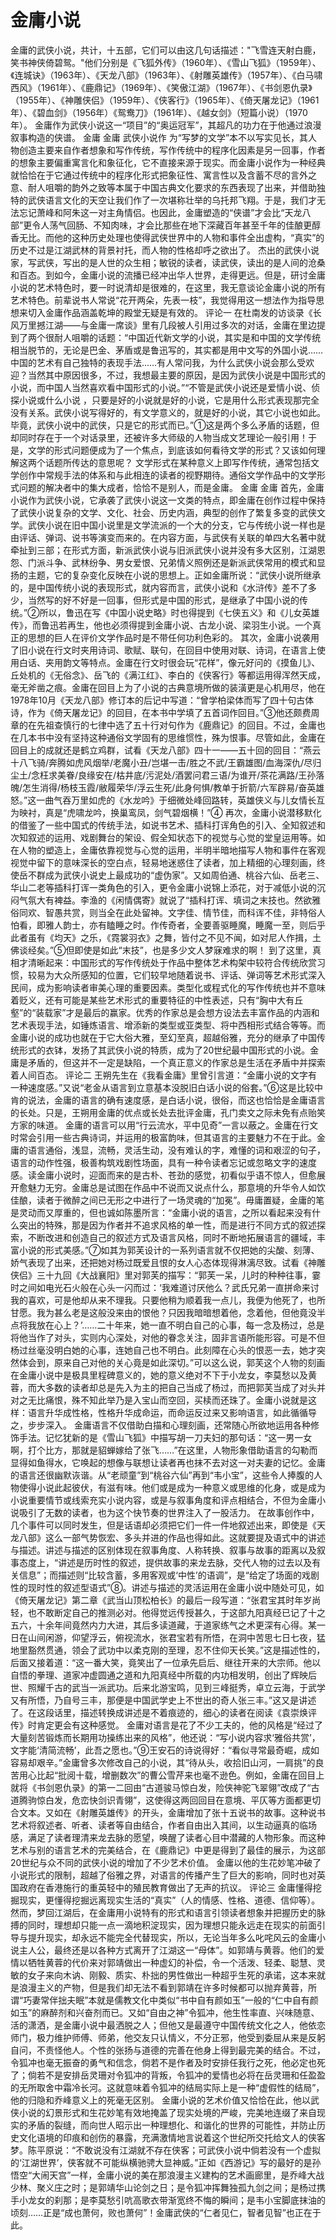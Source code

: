 # 金庸小说


金庸的武侠小说，共计，十五部，它们可以由这几句话描述："飞雪连天射白鹿，笑书神侠倚碧鸳。"他们分别是《飞狐外传》（1960年）、《雪山飞狐》（1959年）、《连城诀》（1963年）、《天龙八部》（1963年）、《射雕英雄传》（1957年）、《白马啸西风》（1961年）、《鹿鼎记》（1969年）、《笑傲江湖》（1967年）、《书剑恩仇录》（1955年）、《神雕侠侣》（1959年）、《侠客行》（1965年）、《倚天屠龙记》（1961年）、《碧血剑》（1956年）《鸳鸯刀》（1961年）、《越女剑》（短篇小说）（1970年）。
金庸作为武侠小说这一“项目”的“奥运冠军”，其超凡的功力在于他通过浪漫叙事构造的侠谱。
金庸
金庸
武侠小说作
为“写梦的文学”本不以写实见长，其人物创造主要来自作者想象和写作传统，写作传统中的程序化因素是另一回事，作者的想象主要偏重寓言化和象征化，它不直接来源于现实。而金庸小说作为一种经典就恰恰在于它通过传统中的程序化形式把象征性、寓言性以及含蓄不尽的言外之意、耐人咀嚼的韵外之致等本属于中国古典文化要求的东西表现了出来，并借助独特的武侠语言文化的天空让我们作了一次堪称壮举的乌托邦飞翔。于是，我们才无法忘记萧峰和阿朱这一对主角情侣。也因此，金庸塑造的“侠谱”才会比“天龙八部”更令人荡气回肠、不知肉味，才会比那些在地下深藏百年甚至千年的佳酿更醇香无比。而他的这种历史处理也使得武侠世界中的人物和事件全出虚构，“真实”的历史不过是江湖武林的背景衬托，而人物的性格却呼之欲出了。
杰出的武侠小说家，写武侠，写出的是人世的众生相；敏锐的读者，读武侠，读出的是人间的沧桑和百态。到如今，金庸小说的流播已经冲出华人世界，走得更远。但是，研讨金庸小说的艺术特色时，要一时说清却是很难的，在这里，我无意谈论金庸小说的所有艺术特色。前辈说书人常说“花开两朵，先表一枝”，我觉得用这一想法作为指导思想来切入金庸作品涵盖乾坤的殿堂无疑是有效的。
评论一
在杜南发的访谈录《长风万里撼江湖——与金庸一席谈》里有几段被人引用过多次的对话，金庸在里边提到了两个很耐人咀嚼的话题：“中国近代新文学的小说，其实是和中国的文学传统相当脱节的，无论是巴金、茅盾或是鲁迅写的，其实都是用中文写的外国小说……中国的艺术有自己独特的表现手法……有人常问我，为什么武侠小说会那么受欢迎？当然其中原因很多，不过，我想最主要的原因，是因为武侠小说是中国形式的小说，而中国人当然喜欢看中国形式的小说。”“不管是武侠小说还是爱情小说、侦探小说或什么小说
，只要是好的小说就是好的小说，它是用什么形式表现那完全没有关系。武侠小说写得好的，有文学意义的，就是好的小说，其它小说也如此。毕竟，武侠小说中的武侠，只是它的形式而已。”①这是两个多么矛盾的话题，但却同时存在于一个对话录里，还被许多大师级的人物当成文艺理论一般引用！于是，文学的形式问题便成为了一个焦点，到底该如何看待文学的形式？又该如何理解这两个话题所传达的意思呢？
文学形式在某种意义上即写作传统，通常包括文学创作中常规手法的体系和与此相连的读者的视野期待。通俗文学作品中的文学形式问题的解决者中的集大成者，恰恰不是别人，而是金庸。
金庸
金庸
首先，金庸小说作为武侠小说，它承袭了武侠小说这一文类的特点，即金庸在创作过程中保持了武侠小说复杂的文学、文化、社会、历史内涵，典型的创作了繁复多变的武侠文学。武侠小说在旧中国小说里是文学流派的一个大的分支，它与传统小说一样也是由评话、弹词、说书等演变而来的。在内容方面，与武侠有关联的单四大名著中就牵扯到三部；在形式方面，新派武侠小说与旧派武侠小说并没有多大区别，江湖恩怨、门派斗争、武林纷争、男女爱恨、兄弟情义照例还是新派武侠常用的模式和显扬的主题，它的复杂变化反映在小说的思想上。正如金庸所说：“武侠小说所继承的，是中国传统小说的表现形式，就内容而言，武侠小说和《水浒传》差不了多少，当然写的好不好是一回事，但形式是中国的形式，是继承了中国小说的传统。”②所以，鲁迅在写《中国小说史略》时也得提到《七侠五义》和《儿女英雄传》，而鲁迅若再生，他也必须得提到金庸小说、古龙小说、梁羽生小说。一个真正的思想的巨人在评价文学作品时是不带任何功利色彩的。
其次，金庸小说袭用了旧小说在行文时夹用诗词、歌赋、联句，在回目中使用对联、诗词，在语言上使用白话、夹用韵文等特点。金庸在行文时很会玩“花样”，像元好问的《摸鱼儿》、丘处机的《无俗念》、岳飞的《满江红》、李白的《侠客行》等都运用得浑然天成，毫无斧凿之痕。金庸在回目上为了小说的古典意境所做的装潢更是心机用尽，他在1978年10月《天龙八部》修订本的后记中写道：“曾学柏梁体而写了四十句古体诗，作为《倚天屠龙记》的回目，在本书中学填了五首词作回目。”③他还颇费周章的在先祖查慎行的七律中选了五十行对句作为《鹿鼎记》的回目。不过，金庸也在几本书中没有坚持这种通俗文学固有的思维惯性，殊为恨事。尽管如此，金庸在回目上的成就还是鹤立鸡群，试看《天龙八部》四十一——五十回的回目：“燕云十八飞骑/奔腾如虎风烟举/老魔小丑/岂堪一击/胜之不武/王霸雄图/血海深仇/尽归尘土/念枉求美眷/良缘安在/枯井底/污泥处/酒罢问君三语/为谁开/茶花满路/王孙落魄/怎生消得/杨枝玉霞/敝履荣华/浮云生死/此身何惧/教单于折箭/六军辟易/奋英雄怒。”这一曲气吞万里如虎的《水龙吟》于细微处峰回路转，英雄侠义与儿女情长互为映衬，真是“虎啸龙吟，换巢鸾凤，剑气碧烟横！”④
再次，金庸小说潜移默化的借鉴了一些中国式的传统手法，如说书艺术、插科打诨角色的引入、全知叙述和次知叙述的运用、戏剧舞台的架设、假全知状态下的视觉与心觉的堂皇运用等。如在人物的塑造上，金庸依靠视觉与心觉的运用，半明半暗地描写人物和事件在客观视觉中留下的意味深长的空白点，轻易地迷惑住了读者，加上精细的心理刻画，终使岳不群成为武侠小说史上最成功的“虚伪家”。又如周伯通、桃谷六仙、岳老三、华山二老等插科打诨一类角色的引入，更令金庸小说锦上添花，对于减低小说的沉闷气氛大有裨益。李渔的《闲情偶寄》就说了“插科打诨、填词之末技也。然欲雅俗同欢、智愚共赏，则当全在此处留神。文字佳、情节佳，而科诨不佳，非特俗人怕看，即雅人韵士，亦有瞌睡之时。作传奇者，全要善驱睡魔，睡魔一至，则后乎此者虽有《均天》之乐，《霓裳羽衣》之舞，皆付之不见不闻，如对尼人作揖，土佛谈经矣。”⑤但即使是如此“末技”，也是多少文人梦寐难求的啊！
到了这里，真相才清晰起来：中国形式的写作传统处于作品中整体艺术构架中较符合传统欣赏习惯，较易为大众所感知的位置，它们较早地随着说书、评话、弹词等艺术形式深入民间，成为影响读者审美心理的重要因素。类型化或程式化的写作传统也并不意味着贬义，还有可能是某些艺术形式的重要特征的中性表述，只有“胸中大有丘壑”的“装载家”才是最后的赢家。优秀的作家总是会想方设法去丰富作品的内涵和艺术表现手法，如锤炼语言、增添新的类型或亚类型、将中西相形式结合等等。而金庸小说的成功也就在于它大俗大雅，至幻至真，超越俗雅，充分的继承了中国传统形式的衣钵，发扬了其武侠小说的特质，成为了20世纪最中国形式的小说。金庸是矛盾的，但这并不一定是缺陷，一个真正意义的作家总是生活在矛盾中并探索着人间百态。
评论二
王朔先生在《我看金庸》里曾引言道：“金庸小说的文字有一种速度感。”又说“老金从语言到立意基本没脱旧白话小说的俗套。”⑥这是比较中肯的说法，金庸的语言的确有速度感，是白话小说，很俗，而这也恰恰是金庸语言的长处。只是，王朔用金庸的优点或长处去批评金庸，孔门卖文之际未免有点贻笑方家的味道。
金庸的语言可以用“行云流水，平中见奇”一言以蔽之。金庸在行文时常会引用一些古典诗词，并运用的极富韵味，但其语言的主要魅力不在于此。金庸的语言通俗，浅显，流畅，灵活生动，没有难认的字，难懂的词和艰涩的句子，语言的动作性强，极善构筑戏剧性场面，具有一种令读者忘记或忽略文字的速度感。读金庸小说时，迎面而来的是古朴、苍劲的感觉，初看似乎语不惊人，但愈展开愈魅力无穷。金庸总是试图在作品中不说而又说点什么，那意境的升华令人如饮佳酿，读者于微醉之间已无形之中进行了一场灵魂的“加冕”。毋庸置疑，金庸的笔是灵动而又厚重的，但也诚如陈墨所言：“金庸小说的语言，之所以看起来没有什么突出的特殊，那是因为作者并不追求风格的单一性，而是进行不同方式的叙述探索，不断改进和创造自己的叙述方式及语言风格，同时不断地拓展语言的疆域，丰富小说的形式美感。”⑦如其为郭芙设计的一系列语言就不仅把她的尖酸、刻薄、娇气表现了出来，还把她对杨过既爱且恨的女人心态体现得淋漓尽致。试看《神雕侠侣》三十九回《大战襄阳》里对郭芙的描写：“郭芙一呆，儿时的种种往事，霎时之间如电光石火般在心头一闪而过：‘我难道讨厌他么？武氏兄弟一直拼命来讨我的喜欢，可是他却从来不理我。只要他稍为顺着我一点儿，我便为他死了，也所甘愿。我为甚么老是这般没来由的恨他？只因我暗暗想着他，念着他，但他竟没半点将我放在心上？’……二十年来，她一直不明白自己的心事，每一念及杨过，总是将他当作了对头，实则内心深处，对他的眷念关注，固非言语所能形容。可是不但杨过丝毫没明白她的心事，连她自己也不明白。此刻障在心头的恨恶一去，她才突然体会到，原来自己对他的关心竟是如此深切。”可以这么说，郭芙这个人物的刻画在金庸小说中是极具里程碑意义的，她的意义绝对不下于小龙女，李莫愁以及黄蓉，而大多数的读者却总是先入为主的把自己当成了杨过，而把郭芙当成了对头并对之无比痛恨，殊不知此举乃是入宝山而空回，买椟而还珠了。金庸小说就是这样：语言升华成性格，性格升华成命运，而命运反过来又影响语言，如此循循导之，步步深入。
金庸语言不仅借助白描和心理刻画，还常随心所欲地运用各种修饰手法。记忆犹新的是《雪山飞狐》中描写胡一刀夫妇的那句话：“这一男一女啊，打个比方，那就是貂蝉嫁给了张飞……”在这里，人物形象借助语言的勾勒而显得如鱼得水，它唤起的想像与联想让读者再也抹不去对这一对夫妻的记忆。金庸的语言还很幽默诙谐。从“老顽童”到“桃谷六仙”再到“韦小宝”，这些令人捧腹的人物使得小说此起彼伏，有滋有味。他们或是成为一种意义或思维的化身，或是成为小说重要情节或线索充实小说内容，或是与叙事角度和评点相结合，不但为金庸小说吸引了无数的读者，也为这个快节奏的世界注入了一股活力。
在故事创作中，几个事件可以同时发生，但是话语却必须把它们一件一件地叙述出来，即使是《天龙八部》这么一部气势恢宏、多头并进的作品也得如此。这就要提及语式中的讲述与描述。讲述与描述的区别体现在叙事角度、人称转换、叙事与故事的距离以及叙事态度上，“讲述是历时性的叙述，提供故事的来龙去脉，交代人物的过去以及有关信息”；而描述则“比较含蓄，多用客观或‘中性’的语调”，是“给定了场面的戏剧性的现时性的叙述型语式”⑧。讲述与描述的灵活运用在金庸小说中随处可见，如《倚天屠龙记》第二章《武当山顶松柏长》的最后一段写道：“张君宝其时年岁尚轻，也不敢断定自己的推测必对。他得觉远传授甚久，于这部九阳真经已记了十之五六，十余年间竟然内力大进，其后多读道藏，于道家练气之术更深有心得。某一日在山间闲游，仰望浮云，俯视流水，张君宝若有所悟，在洞中苦思七日七夜，猛地里豁然贯通，领会了武功中以柔克刚的至理，忍不住仰天长笑。”这是描述性的，后面又接着道：“这一番大笑，竟笑出了一位承先启后、继往开来的大宗师。他以自悟的拳理、道家冲虚圆通之道和九阳真经中所载的内功相发明，创出了辉映后世、照耀千古的武当一派武功。后来北游宝鸣，见到三峰挺秀，卓立云海，于武学又有所悟，乃自号三丰，那便是中国武学史上不世出的奇人张三丰。”这又是讲述了。在这段话里，描述转换成讲述是不着痕迹的，细心的读者在阅读《袁崇焕评传》时肯定更会有这种感觉。
金庸对语言是花了不少工夫的，他的风格是“经过了大量刻苦锻炼而长期用功操练出来的风格”，他还说：“写小说内容求‘雅俗共赏’，文字能‘清简流畅’，此吾之愿也。”⑨王安石的诗说得好：“看似寻常最奇崛，成如容易却艰辛。”金庸曾多次修改自己的小说，其“待从头，收拾旧山河，一肩挑”的良苦用心比起“批阅十载，增删数次”的曹公雪芹来也毫不逊色。例如，金庸在回目上就将《书剑恩仇录》的第一二回由“古道骏马惊白发，险侠神驼飞翠翎”改成了“古道腾驹惊白发，危峦快剑识青翎”，这使得这两回回目在意境、平仄等方面都更切合文本。又如在《射雕英雄传》的开头，金庸增加了张十五说书的故事。这种说书艺术将叙述者、听者、读者等自由结合，作者自由出入其间，以生动逼真的临场感，满足了读者理清来龙去脉的愿望，唤醒了读者心目中潜藏的人物形象。而这种艺术与别的语言艺术的完美结合，在《鹿鼎记》中更是得到了最佳的展示，为这部20世纪与众不同的武侠小说的增加了不少艺术价值。
金庸以他的生花妙笔冲破了小说形式的限制，超越了俗雅之界，对语言的传播产生了巨大的影响，同时也对英国政府在香港施行的重英轻中的殖民教育做出了无声的抗议。
评论三
金庸懂得挖掘现实，更懂得挖掘远离现实生活的“真实”（人的情感、性格、道德、信仰等）。然而，梦回江湖后，在金庸用小说特有的形式和语言引领读者想象并把握历史的脉搏的同时，理想却只能一点一滴地积淀现实，因为理想只能永远走在现实的前面引导与提升现实，却永远不能完全代替现实，所以，无论当年多么叱咤风云的金庸小说主人公，最终还是以各种方式离开了江湖这一“母体”。如郭靖与黄蓉。他们的爱情以牺牲黄蓉的代价来对郭靖做出一种虚幻的补偿，令一个活泼、轻柔、聪慧、灵敏的女子来向木讷、刚毅、质实、朴拙的男性做出一种超乎生死的承诺，这本来就是浪漫主义的产物，但是我们却无法不看到郭靖在许多时候都可以抛弃黄蓉，所谓“巧妻常伴拙夫眠”本就是儒教文化中类似“书中自有颜如玉”一般的“仁中自有颜如玉”的麻醉剂和兴奋剂而已。又如“自由之神”令狐冲，他生性率直、兴味随意、活的潇洒，是金庸小说中最洒脱之人；但他又是最遵守中国传统文化之人，他依恋师门，极力维护师傅、师弟，他交友只认情义，不分正邪，他受到委屈从来是反躬自问，不责怪他人。个性的张扬与道德的完善在他身上得到最完美的结合。不过，令狐冲也毫无振奋的勇气和信念，倘若不是作者及时安排任我行之死，他必定也死了；倘若不是安排岳灵珊对令狐冲的背叛，令狐冲的爱情也必将在岳灵珊和任盈盈的无所取舍中霜冷长河。这就意味着令狐冲的结局实际上是一种“虚假性的结局”，他的归隐和乔峰意义上的死毫无区别。
金庸小说的艺术价值又恰恰在此，他以武侠小说的幻景形式和生花妙笔有效地掩盖了现实处境的严峻，完美地连缀了来自现实的矛盾的裂缝，而向世人昭示出一种理想化、和谐化的世界的可能性，并防止历史文化语境的印痕和创伤的暴露，充满激情地言说着这个世纪所交托给文人的侠客梦。陈平原说：“不敢说没有江湖就不存在侠客；可武侠小说中倘若没有一个虚拟的‘江湖世界’，侠客就不可能纵横驰骋大显神威。”正如《西游记》写的最好的是孙悟空“大闹天宫”一样，金庸小说的美在那浪漫主义建构的艺术画廊里，是乔峰大战少林、聚义庄之时；是郭靖华山论剑之日；是令狐冲挥舞独孤九剑之间；是杨过携手小龙女的刹那；是李莫愁引吭高歌衣带渐宽终不悔的瞬间；是韦小宝脚底抹油的顷刻……正是“成也萧何，败也萧何”！金庸武侠的“仁者见仁，智者见智”也正在于此。